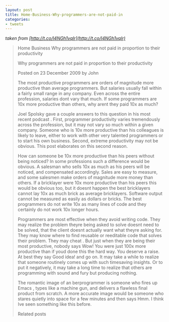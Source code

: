 ```yaml
---
layout: post
title: Home-Business-Why-programmers-are-not-paid-in
categories:
- tweets
---
```

*taken from [http://t.co/l4NGh1vqIr](http://t.co/l4NGh1vqIr)*
>Home  Business  Why programmers are not paid in proportion to their productivity
>
>Why programmers are not paid in proportion to their productivity
>
>Posted on 23 December 2009 by John
>
>The most productive programmers are orders of magnitude more productive than average programmers. But salaries usually fall within a fairly small range in any company. Even across the entire profession, salaries dont vary that much. If some programmers are 10x more productive than others, why arent they paid 10x as much?
>
>Joel Spolsky gave a couple answers to this question in his most recent podcast . First, programmer productivity varies tremendously across the profession, but it may not vary so much within a given company. Someone who is 10x more productive than his colleagues is likely to leave, either to work with other very talented programmers or to start his own business. Second, extreme productivity may not be obvious. This post elaborates on this second reason.
>
>How can someone be 10x more productive than his peers without being noticed? In some professions such a difference would be obvious. A salesman who sells 10x as much as his peers will be noticed, and compensated accordingly. Sales are easy to measure, and some salesmen make orders of magnitude more money than others. If a bricklayer were 10x more productive than his peers this would be obvious too, but it doesnt happen the best bricklayers cannot lay 10x as much brick as average bricklayers. Software output cannot be measured as easily as dollars or bricks. The best programmers do not write 10x as many lines of code and they certainly do not work 10x longer hours.
>
>Programmers are most effective when they avoid writing code. They may realize the problem theyre being asked to solve doesnt need to be solved, that the client doesnt actually want what theyre asking for. They may know where to find reusable or reeditable code that solves their problem. They may cheat . But just when they are being their most productive, nobody says Wow! You were just 100x more productive than if youd done this the hard way. You deserve a raise. At best they say Good idea! and go on. It may take a while to realize that someone routinely comes up with such timesaving insights. Or to put it negatively, it may take a long time to realize that others are programming with sound and fury but producing nothing.
>
>The romantic image of an berprogrammer is someone who fires up Emacs , types like a machine gun, and delivers a flawless final product from scratch. A more accurate image would be someone who stares quietly into space for a few minutes and then says Hmm. I think Ive seen something like this before.
>
>Related posts
>
>